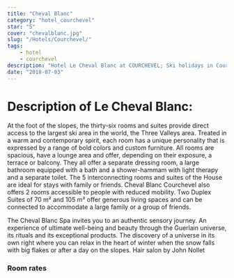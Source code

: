 ```yaml
---
title: "Cheval Blanc"
category: "hotel_courchevel"
star: "5"
cover: "chevalblanc.jpg"
slug: "/Hotels/Courchevel/"
tags:
    - hotel
    - courchevel
description: "Hotel Le Cheval Blanc at COURCHEVEL; Ski holidays in Courchevel in Savoie. In the heart of the French Alps, in the prestigious Alpine Garden, Cheval Blanc has been conceived as an exceptional refuge at the top. "
date: "2018-07-03"
--- 
```

 
# Description of Le Cheval Blanc:
At the foot of the slopes, the thirty-six rooms and suites provide direct access to the largest ski area in the world, the Three Valleys area. Treated in a warm and contemporary spirit, each room has a unique personality that is expressed by a range of bold colors and custom furniture. All rooms are spacious, have a lounge area and offer, depending on their exposure, a terrace or balcony. They all offer a separate dressing room, a large bathroom equipped with a bath and a shower-hammam with light therapy and a separate toilet.
The 5 interconnecting rooms and suites of the House are ideal for stays with family or friends. Cheval Blanc Courchevel also offers 2 rooms accessible to people with reduced mobility.
Two Duplex Suites of 70 m² and 105 m² offer generous living spaces and can be connected to accommodate a large family or a group of friends.

The Cheval Blanc Spa invites you to an authentic sensory journey. An experience of ultimate well-being and beauty through the Guerlain universe, its rituals and its exceptional products. The discovery of a universe in its own right where you can relax in the heart of winter when the snow falls with big flakes or after a day on the slopes.
Hair salon by John Nollet

### Room rates

